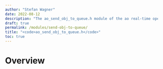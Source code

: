 ```yaml
---
author: "Stefan Wagner"
date: 2022-08-12
description: "The ao_send_obj_to_queue.h module of the ao real-time operating system."
draft: true
permalink: /modules/send-obj-to-queue/
title: "<code>ao_send_obj_to_queue.h</code>"
toc: true
---
```


# Overview
